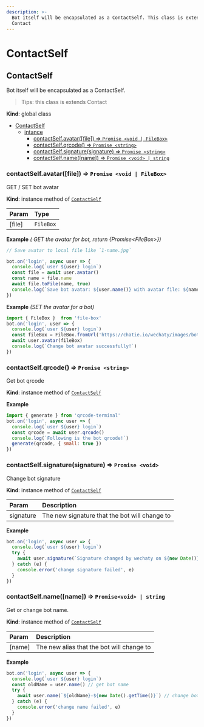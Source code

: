 ```yaml
---
description: >-
  Bot itself will be encapsulated as a ContactSelf. This class is extends
  Contact
---
```


# ContactSelf

## ContactSelf

Bot itself will be encapsulated as a ContactSelf.

> Tips: this class is extends Contact

**Kind**: global class

* [ContactSelf](contact-self.md#contactself)
  * [intance](contact-self.md#contactself)
    * [contactSelf.avatar\(\[file\]\) ⇒ `Promise <void | FileBox>`](contact-self.md#contactselfavatarfile-⇒-promise)
    * [contactSelf.qrcode\(\) ⇒ `Promise <string>`](contact-self.md#contactselfqrcode-⇒-promise)
    * [contactSelf.signature\(signature\) ⇒ `Promise <string>`](contact-self.md#contactselfsignaturesignature)
    * [contactSelf.name\(\[name\]\) ⇒ `Promise <void> | string`](contact-self.md#contactselfname-⇒-promisestring)

### contactSelf.avatar\(\[file\]\) ⇒ `Promise <void | FileBox>`

GET / SET bot avatar

**Kind**: instance method of [`ContactSelf`](contact-self.md#ContactSelf)

| Param | Type |
| :--- | :--- |
| \[file\] | `FileBox` |

**Example** _\( GET the avatar for bot, return {Promise&lt;FileBox&gt;}\)_

```javascript
// Save avatar to local file like `1-name.jpg`

bot.on('login', async user => {
  console.log(`user ${user} login`)
  const file = await user.avatar()
  const name = file.name
  await file.toFile(name, true)
  console.log(`Save bot avatar: ${user.name()} with avatar file: ${name}`)
})
```

**Example** _\(SET the avatar for a bot\)_

```javascript
import { FileBox }  from 'file-box'
bot.on('login', user => {
  console.log(`user ${user} login`)
  const fileBox = FileBox.fromUrl('https://chatie.io/wechaty/images/bot-qr-code.png')
  await user.avatar(fileBox)
  console.log(`Change bot avatar successfully!`)
})
```

### contactSelf.qrcode\(\) ⇒ `Promise <string>`

Get bot qrcode

**Kind**: instance method of [`ContactSelf`](contact-self.md#ContactSelf)

**Example**

```javascript
import { generate } from 'qrcode-terminal'
bot.on('login', async user => {
  console.log(`user ${user} login`)
  const qrcode = await user.qrcode()
  console.log(`Following is the bot qrcode!`)
  generate(qrcode, { small: true })
})
```

### contactSelf.signature\(signature\) ⇒ `Promise <void>`

Change bot signature

**Kind**: instance method of [`ContactSelf`](contact-self.md#ContactSelf)

| Param | Description |
| :--- | :--- |
| signature | The new signature that the bot will change to |

**Example**

```javascript
bot.on('login', async user => {
  console.log(`user ${user} login`)
  try {
    await user.signature(`Signature changed by wechaty on ${new Date()}`)
  } catch (e) {
    console.error('change signature failed', e)
  }
})
```

### contactSelf.name\(\[name\]\) ⇒ `Promise<void> | string`

Get or change bot name.

**Kind**: instance method of [`ContactSelf`](contact-self.md#contactself)

| Param | Description |
| :--- | :--- |
| \[name\] | The new alias that the bot will change to |

**Example**

```javascript
bot.on('login', async user => {
  console.log(`user ${user} login`)
  const oldName = user.name() // get bot name
  try {
    await user.name(`${oldName}-${new Date().getTime()}`) // change bot name
  } catch (e) {
    console.error('change name failed', e)
  }
})
```

